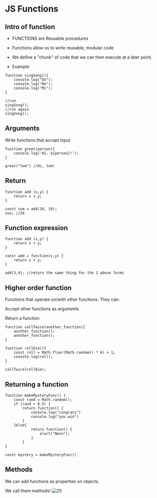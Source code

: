 # JS Functions
## Intro of function
- FUNCTIONS are Reusable procedures

- Functions allow us to write reusable, modular code

- We define a "chunk" of code that we can then execute at a later point.

- Example
```
function singSong(){
    console.log("Do");
    console.log("Re");
    console.log("Mi");
}

//run
singSong(); 
//run again
singSong(); 
```
## Arguments
Write functions that accept input

```
function greet(person){
    console.log('Hi, ${person}!');
}

great("tom") //Hi, tom!
```
## Return
```
function add (x,y) {
    return x + y;
}

const sum = add(10, 19);
sun; //26
```

## Function expression
```
function add (x,y) {
    return x + y;
}

const add = function(x,y) {
    return x + y;
}

add(3,4); //return the same thing for the 2 above forms
```

## Higher order function
Functions that operate on/with other functions.  They can:

Accept other functions as arguments

Return a function

```
function callTwice(another_function){
    another_function();
    another_function();
}

function rollDie(){
    const roll = Math.floor(Math.random() * 6) + 1;
    console.log(roll);
}

callTwice(rollDie);
```

## Returning a function

```
function makeMysteryFunc() {
    const rand = Math.random();
    if (rand > 0.5) {
        return function() {
            console.log("congrats")
            console.log("you win")
        }
    }else{
            return function() {
                alart("Nono");
            }
        }
}

const mystery = makeMysteryFunc() 
```

## Methods
We can add functions as properties on objects.

We call them methods!
![25]()